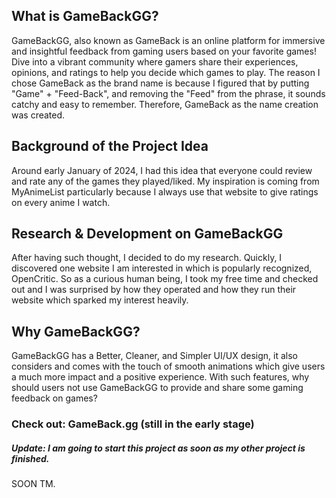 ## What is GameBackGG?
GameBackGG, also known as GameBack is an online platform for immersive and insightful feedback from gaming users based on your favorite games! Dive into a vibrant community where gamers share their experiences, opinions, and ratings to help you decide which games to play. The reason I chose GameBack as the brand name is because I figured that by putting "Game" + "Feed-Back", and removing the "Feed" from the phrase, it sounds catchy and easy to remember. Therefore, GameBack as the name creation was created.

## Background of the Project Idea
Around early January of 2024, I had this idea that everyone could review and rate any of the games they played/liked. My inspiration is coming from MyAnimeList particularly because I always use that website to give ratings on every anime I watch. 

## Research & Development on GameBackGG
After having such thought, I decided to do my research. Quickly, I discovered one website I am interested in which is popularly recognized, OpenCritic. So as a curious human being, I took my free time and checked out and I was surprised by how they operated and how they run their website which sparked my interest heavily.

## Why GameBackGG?
GameBackGG has a Better, Cleaner, and Simpler UI/UX design, it also considers and comes with the touch of smooth animations which give users a much more impact and a positive experience. With such features, why should users not use GameBackGG to provide and share some gaming feedback on games? 

### Check out: GameBack.gg (still in the early stage)

##### Update: I am going to start this project as soon as my other project is finished.

SOON TM.
